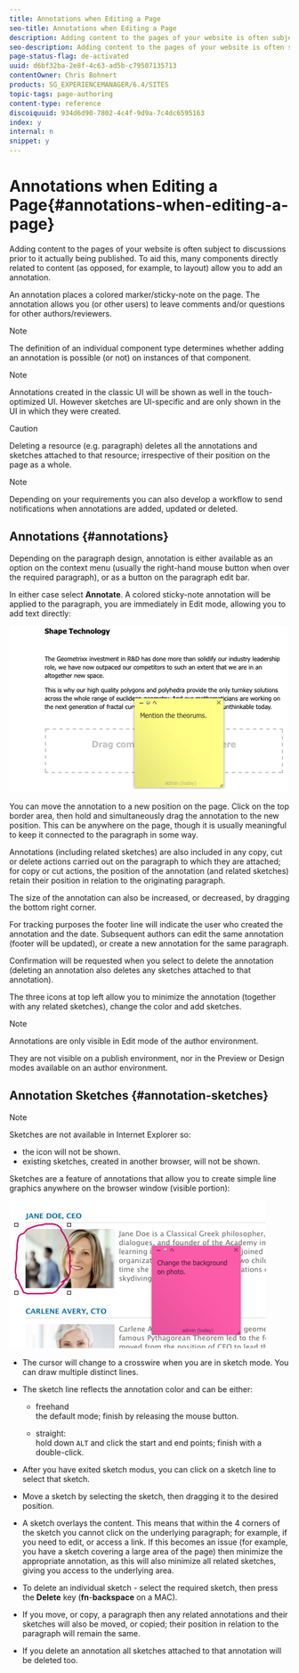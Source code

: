 ```yaml
---
title: Annotations when Editing a Page
seo-title: Annotations when Editing a Page
description: Adding content to the pages of your website is often subject to discussions prior to it actually being published. To aid this, many components directly related to content allow you to add an annotation.
seo-description: Adding content to the pages of your website is often subject to discussions prior to it actually being published. To aid this, many components directly related to content allow you to add an annotation.
page-status-flag: de-activated
uuid: d6bf32ba-2e8f-4c63-ad5b-c79507135713
contentOwner: Chris Bohnert
products: SG_EXPERIENCEMANAGER/6.4/SITES
topic-tags: page-authoring
content-type: reference
discoiquuid: 934d6d90-7802-4c4f-9d9a-7c4dc6595163
index: y
internal: n
snippet: y
---
```


# Annotations when Editing a Page{#annotations-when-editing-a-page}

Adding content to the pages of your website is often subject to discussions prior to it actually being published. To aid this, many components directly related to content (as opposed, for example, to layout) allow you to add an annotation.

An annotation places a colored marker/sticky-note on the page. The annotation allows you (or other users) to leave comments and/or questions for other authors/reviewers.

>[!NOTE]
>
>The definition of an individual component type determines whether adding an annotation is possible (or not) on instances of that component.

>[!NOTE]
>
>Annotations created in the classic UI will be shown as well in the touch-optimized UI. However sketches are UI-specific and are only shown in the UI in which they were created.

>[!CAUTION]
>
>Deleting a resource (e.g. paragraph) deletes all the annotations and sketches attached to that resource; irrespective of their position on the page as a whole.

>[!NOTE]
>
>Depending on your requirements you can also develop a workflow to send notifications when annotations are added, updated or deleted.

## Annotations {#annotations}

Depending on the paragraph design, annotation is either available as an option on the context menu (usually the right-hand mouse button when over the required paragraph), or as a button on the paragraph edit bar.

In either case select **Annotate**. A colored sticky-note annotation will be applied to the paragraph, you are immediately in Edit mode, allowing you to add text directly:

![](assets/chlimage_1-148.png)

You can move the annotation to a new position on the page. Click on the top border area, then hold and simultaneously drag the annotation to the new position. This can be anywhere on the page, though it is usually meaningful to keep it connected to the paragraph in some way.

Annotations (including related sketches) are also included in any copy, cut or delete actions carried out on the paragraph to which they are attached; for copy or cut actions, the position of the annotation (and related sketches) retain their position in relation to the originating paragraph.

The size of the annotation can also be increased, or decreased, by dragging the bottom right corner.

For tracking purposes the footer line will indicate the user who created the annotation and the date. Subsequent authors can edit the same annotation (footer will be updated), or create a new annotation for the same paragraph.

Confirmation will be requested when you select to delete the annotation (deleting an annotation also deletes any sketches attached to that annotation).

The three icons at top left allow you to minimize the annotation (together with any related sketches), change the color and add sketches.

>[!NOTE]
>
>Annotations are only visible in Edit mode of the author environment.
>
>They are not visible on a publish environment, nor in the Preview or Design modes available on an author environment.

## Annotation Sketches {#annotation-sketches}

>[!NOTE]
>
>Sketches are not available in Internet Explorer so:
>
>* the icon will not be shown.
>* existing sketches, created in another browser, will not be shown. 
>

Sketches are a feature of annotations that allow you to create simple line graphics anywhere on the browser window (visible portion):

![](assets/chlimage_1-149.png)

* The cursor will change to a crosswire when you are in sketch mode. You can draw multiple distinct lines.  
* The sketch line reflects the annotation color and can be either:

    * freehand  
      the default mode; finish by releasing the mouse button.  
    
    * straight:  
      hold down `ALT` and click the start and end points; finish with a double-click.

* After you have exited sketch modus, you can click on a sketch line to select that sketch.
* Move a sketch by selecting the sketch, then dragging it to the desired position.  
* A sketch overlays the content. This means that within the 4 corners of the sketch you cannot click on the underlying paragraph; for example, if you need to edit, or access a link. If this becomes an issue (for example, you have a sketch covering a large area of the page) then minimize the appropriate annotation, as this will also minimize all related sketches, giving you access to the underlying area.  
* To delete an individual sketch - select the required sketch, then press the **Delete** key (**fn**-**backspace** on a MAC).

* If you move, or copy, a paragraph then any related annotations and their sketches will also be moved, or copied; their position in relation to the paragraph will remain the same.
* If you delete an annotation all sketches attached to that annotation will be deleted too.

